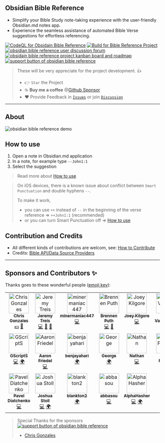 ## Obsidian Bible Reference

- Simplify your Bible Study note-taking experience with the user-friendly Obsidian.md notes app.
- Experience the seamless assistance of automated Bible Verse suggestions for effortless referencing.

[![CodeQL for Obsidain Bible Reference](https://github.com/tim-hub/obsidian-bible-reference/actions/workflows/codeql-analysis.yml/badge.svg)](https://github.com/tim-hub/obsidian-bible-reference/actions/workflows/codeql-analysis.yml)
[![Build for Bible Reference Project](https://github.com/tim-hub/obsidian-bible-reference/actions/workflows/build.yml/badge.svg)](https://github.com/tim-hub/obsidian-bible-reference/actions/workflows/build.yml)
[![obsidian bible reference user discussion forum](https://img.shields.io/badge/Discussion-blue)](https://github.com/tim-hub/obsidian-bible-reference/discussions)
[![obsidain bible reference project kanban board and roadmap ](<https://img.shields.io/badge/Project(Kanban)-orange>)](https://github.com/users/tim-hub/projects/2/views/1)
[![support button of obsidian bible reference](https://img.shields.io/static/v1?label=Sponsor&message=%E2%9D%A4&logo=GitHub&color=%23fe8e86)](https://github.com/sponsors/tim-hub)

> These will be very appreciate for the project development. 👍
>
> - 👉 `Star` the Project
> - ☕️ **Buy me a coffee** @[Github Sponsor](https://github.com/sponsors/tim-hub)
> - ❤️ Provide Feedback in [`Issues`](https://github.com/tim-hub/obsidian-bible-reference/issues) or join [`Discussion`](https://github.com/tim-hub/obsidian-bible-reference/discussions)

---

## About

![obsidian bible reference demo](https://raw.githubusercontent.com/tim-hub/obsidian-bible-reference/master/docs/obsidian-bible-reference-demo.gif)

## How to use

1. Open a note in Obsidian.md application
2. In a note, for example type `--John1:1`
3. Select the suggestion

> Read more about [How to use](https://github.com/tim-hub/obsidian-bible-reference/blob/master/docs/howto.md)

> On iOS devices, there is a known issue about conflict between `Smart Punctuation` and double hyphens `--`.
>
> To make it work, 
> - you can use `++` instead of `--` in the beginning of the verse reference => `++John1:1` (recommended)
> - or you can turn Smart Punctuation off => [How to use](https://github.com/tim-hub/obsidian-bible-reference/wiki/How-to-use#how-to-use-on-ios-iphone--ipad)

## Contribution and Credits

- All different kinds of contributions are welcom,
  see: [How to Contribute](https://github.com/tim-hub/obsidian-bible-reference/blob/master/CONTRIBUTING.md)
- Credits: [Bible API/Data Source Providers](https://github.com/tim-hub/obsidian-bible-reference/blob/master/docs/bible-api-and-source.md)

---

## Sponsors and Contributors ✨

Thanks goes to these wonderful people ([emoji key](https://allcontributors.org/docs/en/emoji-key)):

<!-- ALL-CONTRIBUTORS-LIST:START - Do not remove or modify this section -->
<!-- prettier-ignore-start -->
<!-- markdownlint-disable -->
<table>
  <tbody>
    <tr>
      <td align="center" valign="top" width="14.28%"><a href="http://www.chrisg.ninja/"><img src="https://avatars.githubusercontent.com/u/1832474?v=4?s=65" width="65px;" alt="Chris Gonzales"/><br /><sub><b>Chris Gonzales</b></sub></a><br /><a href="#financial-chrisg32" title="Financial">💵</a> <a href="#ideas-chrisg32" title="Ideas, Planning, & Feedback">🤔</a></td>
      <td align="center" valign="top" width="14.28%"><a href="https://github.com/JPT62089"><img src="https://avatars.githubusercontent.com/u/1808107?v=4?s=65" width="65px;" alt="Jeremy Treis"/><br /><sub><b>Jeremy Treis</b></sub></a><br /><a href="https://github.com/tim-hub/obsidian-bible-reference/commits?author=JPT62089" title="Code">💻</a> <a href="https://github.com/tim-hub/obsidian-bible-reference/issues?q=author%3AJPT62089" title="Bug reports">🐛</a> <a href="#ideas-JPT62089" title="Ideas, Planning, & Feedback">🤔</a></td>
      <td align="center" valign="top" width="14.28%"><a href="https://github.com/minermaniac447"><img src="https://avatars.githubusercontent.com/u/42500591?v=4?s=65" width="65px;" alt="minermaniac447"/><br /><sub><b>minermaniac447</b></sub></a><br /><a href="https://github.com/tim-hub/obsidian-bible-reference/commits?author=minermaniac447" title="Code">💻</a></td>
      <td align="center" valign="top" width="14.28%"><a href="https://github.com/brennenputh"><img src="https://avatars.githubusercontent.com/u/99607748?v=4?s=65" width="65px;" alt="Brennen Puth"/><br /><sub><b>Brennen Puth</b></sub></a><br /><a href="https://github.com/tim-hub/obsidian-bible-reference/commits?author=brennenputh" title="Code">💻</a> <a href="#ideas-brennenputh" title="Ideas, Planning, & Feedback">🤔</a></td>
      <td align="center" valign="top" width="14.28%"><a href="https://github.com/joey-kilgore"><img src="https://avatars.githubusercontent.com/u/22432499?v=4?s=65" width="65px;" alt="Joey Kilgore"/><br /><sub><b>Joey Kilgore</b></sub></a><br /><a href="https://github.com/tim-hub/obsidian-bible-reference/commits?author=joey-kilgore" title="Code">💻</a></td>
      <td align="center" valign="top" width="14.28%"><a href="https://github.com/RandomUserWithInternet"><img src="https://avatars.githubusercontent.com/u/88126013?v=4?s=65" width="65px;" alt="Ben Vanderhoff"/><br /><sub><b>Ben Vanderhoff</b></sub></a><br /><a href="https://github.com/tim-hub/obsidian-bible-reference/commits?author=RandomUserWithInternet" title="Documentation">📖</a></td>
      <td align="center" valign="top" width="14.28%"><a href="https://github.com/Bill77"><img src="https://avatars.githubusercontent.com/u/7854207?v=4?s=65" width="65px;" alt="Bill Chen"/><br /><sub><b>Bill Chen</b></sub></a><br /><a href="https://github.com/tim-hub/obsidian-bible-reference/commits?author=Bill77" title="Code">💻</a></td>
    </tr>
    <tr>
      <td align="center" valign="top" width="14.28%"><a href="https://github.com/grnsmn"><img src="https://avatars.githubusercontent.com/u/26894838?v=4?s=65" width="65px;" alt="GScriptS"/><br /><sub><b>GScriptS</b></sub></a><br /><a href="https://github.com/tim-hub/obsidian-bible-reference/commits?author=grnsmn" title="Code">💻</a> <a href="#translation-grnsmn" title="Translation">🌍</a></td>
      <td align="center" valign="top" width="14.28%"><a href="https://github.com/afriedel"><img src="https://avatars.githubusercontent.com/u/450610?v=4?s=65" width="65px;" alt="Aaron Friedel"/><br /><sub><b>Aaron Friedel</b></sub></a><br /><a href="https://github.com/tim-hub/obsidian-bible-reference/commits?author=afriedel" title="Code">💻</a></td>
      <td align="center" valign="top" width="14.28%"><a href="https://github.com/benjayahari"><img src="https://avatars.githubusercontent.com/u/71566025?v=4?s=65" width="65px;" alt="benjayahari"/><br /><sub><b>benjayahari</b></sub></a><br /><a href="#translation-benjayahari" title="Translation">🌍</a></td>
      <td align="center" valign="top" width="14.28%"><a href="https://github.com/kajogo777"><img src="https://avatars.githubusercontent.com/u/10531031?v=4?s=65" width="65px;" alt="George"/><br /><sub><b>George</b></sub></a><br /><a href="#translation-kajogo777" title="Translation">🌍</a></td>
      <td align="center" valign="top" width="14.28%"><a href="https://github.com/OfficerHalf"><img src="https://avatars.githubusercontent.com/u/4851889?v=4?s=65" width="65px;" alt="Nathan"/><br /><sub><b>Nathan</b></sub></a><br /><a href="https://github.com/tim-hub/obsidian-bible-reference/commits?author=OfficerHalf" title="Code">💻</a></td>
      <td align="center" valign="top" width="14.28%"><a href="http://kmf.co/"><img src="https://avatars.githubusercontent.com/u/78700?v=4?s=65" width="65px;" alt="Karl Fischer"/><br /><sub><b>Karl Fischer</b></sub></a><br /><a href="#translation-kmf" title="Translation">🌍</a></td>
      <td align="center" valign="top" width="14.28%"><a href="https://github.com/OfirSinn"><img src="https://avatars.githubusercontent.com/u/81870040?v=4?s=65" width="65px;" alt="OfirSinn"/><br /><sub><b>OfirSinn</b></sub></a><br /><a href="#translation-OfirSinn" title="Translation">🌍</a></td>
    </tr>
    <tr>
      <td align="center" valign="top" width="14.28%"><a href="https://www.linkedin.com/in/diatche"><img src="https://avatars.githubusercontent.com/u/5573638?v=4?s=65" width="65px;" alt="Pavel Diatchenko"/><br /><sub><b>Pavel Diatchenko</b></sub></a><br /><a href="https://github.com/tim-hub/obsidian-bible-reference/commits?author=diatche" title="Code">💻</a></td>
      <td align="center" valign="top" width="14.28%"><a href="http://blog.tecur.xyz"><img src="https://avatars.githubusercontent.com/u/20840821?v=4?s=65" width="65px;" alt="Joshua Stoll"/><br /><sub><b>Joshua Stoll</b></sub></a><br /><a href="https://github.com/tim-hub/obsidian-bible-reference/commits?author=Tecur" title="Code">💻</a> <a href="#translation-Tecur" title="Translation">🌍</a></td>
      <td align="center" valign="top" width="14.28%"><a href="https://github.com/blankton2"><img src="https://avatars.githubusercontent.com/u/51744123?v=4?s=65" width="65px;" alt="blankton2"/><br /><sub><b>blankton2</b></sub></a><br /><a href="#translation-blankton2" title="Translation">🌍</a></td>
      <td align="center" valign="top" width="14.28%"><a href="https://github.com/abbasou"><img src="https://avatars.githubusercontent.com/u/68356554?v=4?s=65" width="65px;" alt="abbasou"/><br /><sub><b>abbasou</b></sub></a><br /><a href="https://github.com/tim-hub/obsidian-bible-reference/commits?author=abbasou" title="Code">💻</a></td>
      <td align="center" valign="top" width="14.28%"><a href="https://github.com/AlphaHasher"><img src="https://avatars.githubusercontent.com/u/33443001?v=4?s=65" width="65px;" alt="AlphaHasher"/><br /><sub><b>AlphaHasher</b></sub></a><br /><a href="https://github.com/tim-hub/obsidian-bible-reference/commits?author=AlphaHasher" title="Code">💻</a> <a href="#translation-AlphaHasher" title="Translation">🌍</a></td>
    </tr>
  </tbody>
</table>

<!-- markdownlint-restore -->
<!-- prettier-ignore-end -->

<!-- ALL-CONTRIBUTORS-LIST:END -->

> Special Thanks for the sponsors [![support button of obsidian bible reference](https://img.shields.io/static/v1?label=SupportMe&message=%E2%9D%A4&logo=GitHub&color=%23fe8e86)](https://github.com/sponsors/tim-hub)
>
> - [Chris Gonzales](https://github.com/chrisg32)

<!-- sponsors --><!-- sponsors -->

